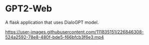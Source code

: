 # GPT2-Web
A flask application that uses DialoGPT model.

https://user-images.githubusercontent.com/111835151/226846308-524a2592-78e8-480f-bde5-f66bfcb3f6e3.mp4

